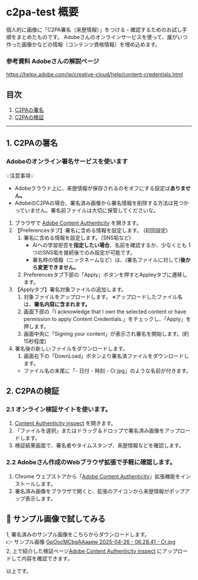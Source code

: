 # c2pa-test 概要  
個人的に画像に「C2PA署名（来歴情報）」をつける・確認するためのお試し手順をまとめたものです。
Adobeさんのオンラインサービスを使って、誰がいつ作った画像かなどの情報（コンテンツ資格情報）を埋め込めます。

### 参考資料 Adobeさんの解説ページ
https://helpx.adobe.com/jp/creative-cloud/help/content-credentials.html
## 目次  
1. [C2PAの署名](#1-C2PAの署名)  
1. [C2PAの検証](#2-C2PAの検証)  

---

## 1. C2PAの署名  
### Adobeのオンライン署名サービスを使います  
💡注意事項💡  
- Adobeクラウド上に、来歴情報が保存されるのをオフにする設定は**ありません。**  
- AdobeのC2PAの場合、署名済み画像から署名情報を削除する方法は見つかっていません。署名前ファイルは大切に保管してくださいな。   
1. ブラウザで [Adobe Content Authenticity](https://contentauthenticity.adobe.com/) を開きます。  
1. 【Preferencesタブ】署名に含める情報を設定します。 (初回設定)  
   1. 署名に含める情報を設定します。（SNS垢など)  
      - AIへの学習拒否を**指定したい場合**、名前を確認するか、少なくとも 1 つのSNS垢を接続後でのみ設定が可能です。    
      - 署名時の情報（ニックネームなど）は、(署名ファイルに対して)**後から変更できません。**   
   1. Preferencesタブ下部の「Apply」ボタンを押すとAppleyタブに遷移します。  
1. 【Applyタブ】署名対象ファイルの追加します。  
   1. 対象ファイルをアップロードします。 ※アップロードしたファイル名は、**署名内容に含まれます。**   
   1. 画面下部の「I acknowledge that I own the selected content or have permission to apply Content Credentials.」をチェックし、「Apply」を押します。
   1. 画面中央に「Signing your content」が表示され署名を開始します。(約15秒程度)
1. 署名後の新しいファイルをダウンロードします。
   1. 画面右下の「DownLoad」ボタンより署名済ファイルをダウンロードします。
   - ファイル名の末尾に「- 日付 - 時刻 - Cr.jpg」のような名前が付きます。

## 2. C2PAの検証
### 2.1 オンライン検証サイトを使います。   
1. [Content Authenticity inspect](https://contentauthenticity.adobe.com/inspect) を開きます。   
1. 「ファイルを選択」またはドラッグ＆ドロップで署名済み画像をアップロードします。    
1. 検証結果画面で、署名者やタイムスタンプ、来歴情報などを確認します。   
### 2.2 Adobeさん作成のWebブラウザ拡張で手軽に確認します。  
1. Chrome ウェブストアから「[Adobe Content Authenticity](https://chromewebstore.google.com/detail/content-credentials/dmfbmenkapmaoldfgacgkoaoiblkimel?pli=1)」拡張機能をインストールします。  
1. 署名済み画像をブラウザで開くと、拡張のアイコンから来歴情報がポップアップ表示します。  

## 🎁 サンプル画像で試してみる  
1, 署名済みのサンプル画像をこちらからダウンロードします。  
👉 サンプル画像 [GpOocMCbgAAaaew 2025-04-26 - 06.28.41 - Cr.jpg](https://github.com/haruharu-1105/c2pa-test/blob/main/asset/GpOocMCbgAAaaew%202025-04-26%20-%2006.28.41%20-%20Cr.jpg)  
2, 上で紹介した検証ページ[Adobe Content Authenticity inspect](https://contentauthenticity.adobe.com/inspect) にアップロードして内容を確認できます。  

以上です。
